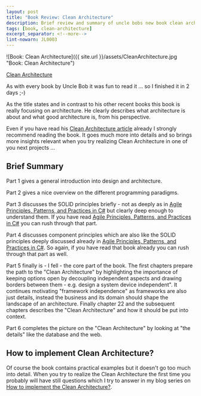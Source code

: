 ```yaml
---
layout: post
title: "Book Review: Clean Architecture"
description: Brief review and summary of uncle bobs new book clean architecture.
tags: [book, clean-architecture]
excerpt_separator: <!--more-->
lint-nowarn: JL0003
---
```


![Book: Clean Architecture]({{ site.url }}/assets/CleanArchitecture.jpg "Book: Clean Architecture")

[Clean Architecture](https://www.amazon.com/Clean-Architecture-Craftsmans-Software-Structure/dp/0134494164/ref=sr_1_1?ie=UTF8&qid=1513596353&sr=8-1&keywords=clean+architecture)

As with every book by Uncle Bob it was fun to read it ... so I finished it in 2 days ;-)

As the title states and in contrast to his other recent books this book is really focusing on architecture. 
He clearly describes what architecture is about and what good architecture is, from his perspective.

Even if you have read his [Clean Architecture article](https://8thlight.com/blog/uncle-bob/2012/08/13/the-clean-architecture.html)
already I strongly recommend reading the book. It goes much more into details and so brings more insights
relevant when you try realizing Clean Architecture in one of you next projects ...

<!--more-->

## Brief Summary

Part 1 gives a general introduction into design and architecture.

Part 2 gives a nice overview on the different programming paradigms.

Part 3 discusses the SOLID principles briefly - not as deeply as in [Agile Principles, Patterns, and Practices in C#](https://www.amazon.com/Agile-Principles-Patterns-Practices-C/dp/0131857258/ref=sr_1_1?ie=UTF8&qid=1514894364&sr=8-1&keywords=agile+patterns+and+practices)
but clearly deep enough to understand them. If you have read  [Agile Principles, Patterns, and Practices in C#](https://www.amazon.com/Agile-Principles-Patterns-Practices-C/dp/0131857258/ref=sr_1_1?ie=UTF8&qid=1514894364&sr=8-1&keywords=agile+patterns+and+practices)
you can rush through that part.

Part 4 discusses component principles which are also like the SOLID principles deeply discussed already in 
[Agile Principles, Patterns, and Practices in C#](https://www.amazon.com/Agile-Principles-Patterns-Practices-C/dp/0131857258/ref=sr_1_1?ie=UTF8&qid=1514894364&sr=8-1&keywords=agile+patterns+and+practices).
So again, if you have read that book already you can rush through that part as well.

Part 5 finally is - I fell - the core part of the book. The first chapters prepare the path to the "Clean Architecture" by highlighting
the importance of keeping options open by decoupling independent aspects and drawing borders between them - e.g. design a system device 
independent". It continues motivating "framework independence" as frameworks are also just details, instead the business and its domain 
should shape the landscape of an architecture.
Finally chapter 22 and the subsequent chapters describes the "Clean Architecture" and how it should be put into context.

Part 6 completes the picture on the "Clean Architecture" by looking at "the details" like the database and the web.

## How to implement Clean Architecture?

Of course the book contains practical examples but it doesn't go too much into detail. When you try to 
realize the Clean Architecture the first time you probably will have still questions which I try to 
answer in my blog series on [How to implement the Clean Architecture?](/Implementing-Clean-Architecture).